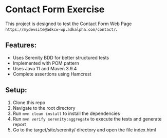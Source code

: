 # Contact Form Exercise

This project is designed to test the Contact Form Web Page `https://mydevsite@adkcw-wp.adkalpha.com/contact/`.

## Features:

- Uses Serenity BDD for better structured tests
- Implemented with POM pattern
- Uses Java 11 and Maven 3.9.4
- Complete assertions using Hamcrest

## Setup:

1. Clone this repo
2. Navigate to the root directory
3. Run `mvn clean install` to install the dependencies
4. Run `mvn verify serenity:aggregate` to execute the tests and generate report
5. Go to the target/site/serenity/ directory and open the file index.html
